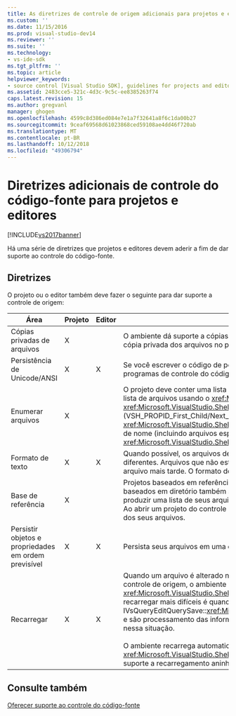 ```yaml
---
title: As diretrizes de controle de origem adicionais para projetos e editores | Microsoft Docs
ms.custom: ''
ms.date: 11/15/2016
ms.prod: visual-studio-dev14
ms.reviewer: ''
ms.suite: ''
ms.technology:
- vs-ide-sdk
ms.tgt_pltfrm: ''
ms.topic: article
helpviewer_keywords:
- source control [Visual Studio SDK], guidelines for projects and editors
ms.assetid: 2483cce5-321c-4d3c-9c5c-ee8385263f74
caps.latest.revision: 15
ms.author: gregvanl
manager: ghogen
ms.openlocfilehash: 4599c8d386ed084e7e1a7f32641a8f6c1da00b27
ms.sourcegitcommit: 9ceaf69568d61023868ced59108ae4dd46f720ab
ms.translationtype: MT
ms.contentlocale: pt-BR
ms.lasthandoff: 10/12/2018
ms.locfileid: "49306794"
---
```

# <a name="additional-source-control-guidelines-for-projects-and-editors"></a>Diretrizes adicionais de controle do código-fonte para projetos e editores
[!INCLUDE[vs2017banner](../../includes/vs2017banner.md)]

Há uma série de diretrizes que projetos e editores devem aderir a fim de dar suporte ao controle do código-fonte.  
  
## <a name="guidelines"></a>Diretrizes  
 O projeto ou o editor também deve fazer o seguinte para dar suporte a controle de origem:  
  
|Área|Projeto|Editor|Detalhes|  
|----------|-------------|------------|-------------|  
|Cópias privadas de arquivos|X||O ambiente dá suporte a cópias privadas de arquivos. Ou seja, cada pessoa inscrita no projeto tem sua própria cópia privada dos arquivos no projeto.|  
|Persistência de Unicode/ANSI|X|X|Se você escrever o código de persistência, manter os arquivos no formato ANSI porque a maioria dos programas de controle do código-fonte não damos suporte a Unicode.|  
|Enumerar arquivos|X||O projeto deve conter uma lista específica de todos os arquivos dentro dele e deve ser capaz de enumerar a lista de arquivos usando o <xref:Microsoft.VisualStudio.Shell.Interop.IVsSccProject2> ou <xref:Microsoft.VisualStudio.Shell.Interop.IVsHierarchy.GetProperty%2A> (VSH_PROPID_First_Child/Next_Sibling). O projeto também deve expor os nomes de item por meio de seu <xref:Microsoft.VisualStudio.Shell.Interop.IVsProject.GetMkDocument%2A> implementação e suporte à pesquisa de nome (incluindo arquivos especiais) por meio de seu <xref:Microsoft.VisualStudio.Shell.Interop.IVsProject.IsDocumentInProject%2A> implementação.|  
|Formato de texto|X|X|Quando possível, os arquivos devem estar no formato de texto para dar suporte a mesclagem de versões diferentes. Arquivos que não estão no formato de texto não podem ser mesclados com outras versões do arquivo mais tarde. O formato de texto preferido é XML.|  
|Base de referência|X||Projetos baseados em referência prontamente têm suporte no controle de origem. No entanto, projetos baseados em diretório também são suportados pelo controle do código-fonte, desde que o projeto pode produzir uma lista de seus arquivos sob demanda, independentemente de existirem esses arquivos no disco. Ao abrir um projeto do controle de origem, o arquivo de projeto é interrompido primeiro antes de qualquer um dos seus arquivos.|  
|Persistir objetos e propriedades em ordem previsível|X|X|Persista seus arquivos em uma ordem previsível, como ordem alfabética, para facilitar a mesclagem.|  
|Recarregar|X|X|Quando um arquivo é alterado no disco, seu editor deve ser capaz de recarregá-lo. Quando você participa no controle de origem, o ambiente será recarregar dados para você, chamando seu <xref:Microsoft.VisualStudio.Shell.Interop.IVsPersistDocData2.ReloadDocData%2A> implementação. O caso de recarregar mais difíceis é quando um check-out ocorre quando você tiver chamado IVsQueryEditQuerySave::<xref:Microsoft.VisualStudio.Shell.Interop.IVsQueryEditQuerySave2.QueryEditFiles%2A> e são processamento das informações. No entanto, seu código de recarregar deve ser capaz de executar nessa situação.<br /><br /> O ambiente recarrega automaticamente arquivos de projeto. No entanto, um projeto deve implementar <xref:Microsoft.VisualStudio.Shell.Interop.IVsPersistHierarchyItem2> se ele tiver aninhado hierarquias para dar suporte a recarregamento aninhados arquivos de projeto.|  
  
## <a name="see-also"></a>Consulte também  
 [Oferecer suporte ao controle do código-fonte](../../extensibility/internals/supporting-source-control.md)

